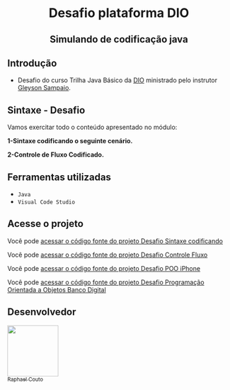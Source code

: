 <h1 align="center"> Desafio plataforma DIO </h1>
<h2 align="center"> Simulando de codificação java </h2>

## Introdução
- Desafio do curso Trilha Java Básico da [DIO](www.dio.me) ministrado pelo instrutor [Gleyson Sampaio](https://github.com/glysns).

## Sintaxe - Desafio

Vamos exercitar todo o conteúdo apresentado no módulo:

**1-Sintaxe codificando o seguinte cenário.**

**2-Controle de Fluxo Codificado.**

<h2>Ferramentas utilizadas</h2>

- ``Java``
- ``Visual Code Studio``

<h2>Acesse o projeto</h2> 

Você pode [acessar o código fonte do projeto Desafio Sintaxe codificando](https://github.com/090Raphael/Desafios-DIO/tree/main/Conta%20Banco)

Você pode [acessar o código fonte do projeto Desafio Controle Fluxo](https://github.com/090Raphael/Desafios-DIO/tree/main/Desafio%20Controle%20Fluxo)

Você pode [acessar o código fonte do projeto Desafio POO iPhone](https://github.com/090Raphael/Desafios-DIO/tree/main/Desafio%20POO%20iPhone)

Você pode [acessar o código fonte do projeto Desafio Programação Orientada a Objetos Banco Digital](https://github.com/090Raphael/Desafios-DIO/tree/main/BancoDigital)

<h2>Desenvolvedor</h2>

[<img src="https://avatars.githubusercontent.com/u/159970639?v=4" width=115><br><sub>Raphael Couto</sub>](https://github.com/090Raphael)
